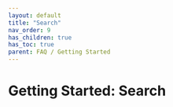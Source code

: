 ```yaml
---
layout: default
title: "Search"
nav_order: 9
has_children: true
has_toc: true
parent: FAQ / Getting Started
---
```


# Getting Started: Search
